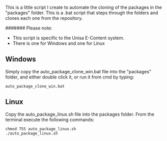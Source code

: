 This is a little script I create to automate the cloning of the packages in the "packages" folder. This is  a .bat script that steps through the folders and clones each one from the repository.

####### Please note:
- This script is specific to the Unisa E-Content system.
- There is one for Windows and one for Linux
 
 
## Windows
Simply copy the auto_package_clone_win.bat file into the "packages" folder, and either double click it, or run it from cmd by typing:
``` 
auto_package_clone_win.bat
```

## Linux
Copy the auto_package_linux.sh file into the packages folder. From the terminal execute the following commands:
```
chmod 755 auto_package_linux.sh
./auto_package_linux.sh
```
